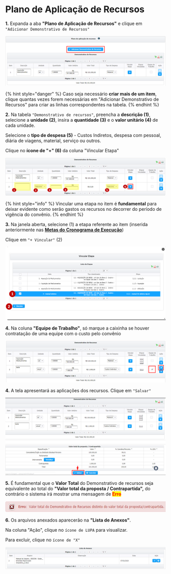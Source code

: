 # Plano de Aplicação de Recursos

**1.** Expanda a aba **"Plano de Aplicação de Recursos"** e clique em `"Adicionar Demonstrativo de Recursos"`

![](<../../../.gitbook/assets/image (423).png>)

{% hint style="danger" %}
Caso seja necessário **criar mais de um item**, clique quantas vezes forem necessárias em "Adicionar Demonstrativo de Recursos" para criar as linhas correspondentes na tabela.
{% endhint %}

**2.** Na tabela `"Demonstrativo de recursos"`, preencha a **descrição (1)**, selecione a **unidade (2)**, insira a **quantidade (3)** e o **valor unitário (4)** de cada unidade.

Selecione o **tipo de despesa (5)** - Custos Indiretos, despesa com pessoal, diária de viagens, material, serviço ou outros.

Clique no **ícone de "+" (6)** da coluna "Vincular Etapa"

![](<../../../.gitbook/assets/image (238).png>)

{% hint style="info" %}
Vincular uma etapa no item é **fundamental** para deixar evidente como serão gastos os recursos no decorrer do período de vigência do convênio.
{% endhint %}

**3.** Na janela aberta, selecione (1) a etapa referente ao item (inserida anteriormente nas [**Metas do** **Cronograma de Execução**](broken-reference))

Clique em `"+ Vincular"` (2)&#x20;

![](<../../../.gitbook/assets/image (434).png>)

**4.** Na coluna **"Equipe de Trabalho"**, só marque a caixinha se houver contratação de uma equipe com o custo pelo convênio

![](<../../../.gitbook/assets/image (244).png>)

**4.** A tela apresentará as aplicações dos recursos. Clique em `"Salvar"`

![](<../../../.gitbook/assets/image (41).png>)

**5.** É fundamental que o **Valor Total** do Demonstrativo de recursos seja equivalente ao total do **"Valor total da proposta / Contrapartida",** do contrário o sistema irá mostrar uma mensagem de <mark style="color:red;">**Erro**</mark>

![](<../../../.gitbook/assets/image (284).png>)

**6.** Os arquivos anexados aparecerão na **"Lista de Anexos"**.&#x20;

Na coluna "Ação", clique no `ícone de LUPA` para visualizar.&#x20;

Para excluir, clique no `ícone de "X"`

![](<../../../.gitbook/assets/image (321).png>)

